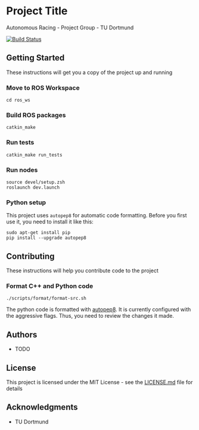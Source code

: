 # Project Title

Autonomous Racing - Project Group - TU Dortmund

[![Build Status](https://travis-ci.com/Autonomous-Racing-PG/ros.package.svg?branch=master)](https://travis-ci.com/Autonomous-Racing-PG/ros.package)

## Getting Started

These instructions will get you a copy of the project up and running

### Move to ROS Workspace

```
cd ros_ws
```

### Build ROS packages

```
catkin_make
```

### Run tests

```
catkin_make run_tests
```

### Run nodes

```
source devel/setup.zsh
roslaunch dev.launch
```

### Python setup

This project uses `autopep8` for automatic code formatting.
Before you first use it, you need to install it like this:

    sudo apt-get install pip
    pip install --upgrade autopep8

## Contributing

These instructions will help you contribute code to the project

### Format C++ and Python code

```
./scripts/format/format-src.sh
```

The python code is formatted with [autopep8](https://github.com/hhatto/autopep8).
It is currently configured with the aggressive flags.
Thus, you need to review the changes it made.

## Authors

* TODO

## License

This project is licensed under the MIT License - see the [LICENSE.md](LICENSE.md) file for details

## Acknowledgments

* TU Dortmund


